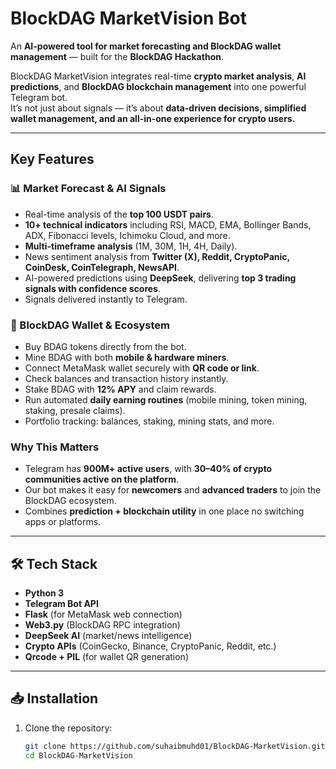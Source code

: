 #  BlockDAG MarketVision Bot

An **AI-powered tool for market forecasting and BlockDAG wallet management** — built for the **BlockDAG Hackathon**.

BlockDAG MarketVision integrates real-time **crypto market analysis**, **AI predictions**, and **BlockDAG blockchain management** into one powerful Telegram bot.  
It’s not just about signals — it’s about **data-driven decisions, simplified wallet management, and an all-in-one experience for crypto users.**

---

##  Key Features

### 📊 Market Forecast & AI Signals
- Real-time analysis of the **top 100 USDT pairs**.
- **10+ technical indicators** including RSI, MACD, EMA, Bollinger Bands, ADX, Fibonacci levels, Ichimoku Cloud, and more.
- **Multi-timeframe analysis** (1M, 30M, 1H, 4H, Daily).
- News sentiment analysis from **Twitter (X), Reddit, CryptoPanic, CoinDesk, CoinTelegraph, NewsAPI**.
- AI-powered predictions using **DeepSeek**, delivering **top 3 trading signals with confidence scores**.
- Signals delivered instantly to Telegram.

### 💎 BlockDAG Wallet & Ecosystem
- Buy BDAG tokens directly from the bot.
- Mine BDAG with both **mobile & hardware miners**.
- Connect MetaMask wallet securely with **QR code or link**.
- Check balances and transaction history instantly.
- Stake BDAG with **12% APY** and claim rewards.
- Run automated **daily earning routines** (mobile mining, token mining, staking, presale claims).
- Portfolio tracking: balances, staking, mining stats, and more.

###  Why This Matters
- Telegram has **900M+ active users**, with **30–40% of crypto communities active on the platform**.
- Our bot makes it easy for **newcomers** and **advanced traders** to join the BlockDAG ecosystem.
- Combines **prediction + blockchain utility** in one place no switching apps or platforms.

---

## 🛠 Tech Stack
- **Python 3**
- **Telegram Bot API**
- **Flask** (for MetaMask web connection)
- **Web3.py** (BlockDAG RPC integration)
- **DeepSeek AI** (market/news intelligence)
- **Crypto APIs** (CoinGecko, Binance, CryptoPanic, Reddit, etc.)
- **Qrcode + PIL** (for wallet QR generation)

---

## 📥 Installation

1. Clone the repository:
   ```bash
   git clone https://github.com/suhaibmuhd01/BlockDAG-MarketVision.git
   cd BlockDAG-MarketVision

